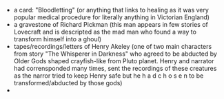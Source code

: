 - a card: "Bloodletting" (or anything that links to healing as it was very popular medical procedure for literally anything in Victorian England)
- a gravestone of Richard Pickman (this man appears in few stories of Lovecraft and is descripted as the mad man who found a way to transform himself into a ghoul)
-  tapes/recordings/letters of Henry Akeley (one of two main characters from story "The Whisperer in Darkness" who agreed to be abducted by Older Gods shaped crayfish-like from Pluto planet. Henry and narrator had corrensponded many times, sent the recordings of these creatures as the narror tried to keep Henry safe but he  h a d    c  h o s e n  to be transformed/abducted by those gods) 
- 
